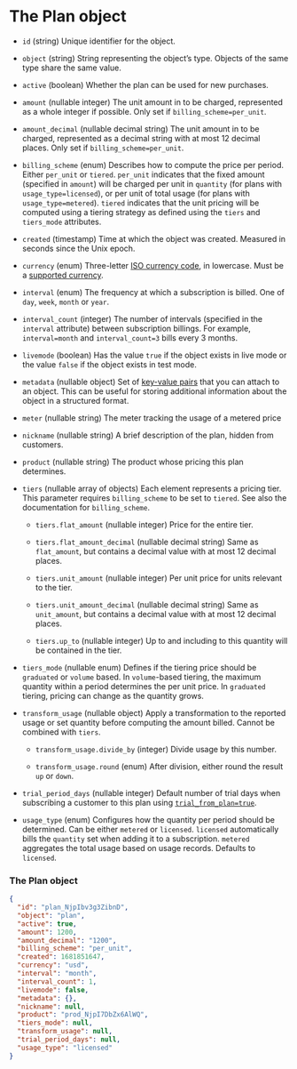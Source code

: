 # The Plan object

- `id` (string)
  Unique identifier for the object.

- `object` (string)
  String representing the object’s type. Objects of the same type share the same value.

- `active` (boolean)
  Whether the plan can be used for new purchases.

- `amount` (nullable integer)
  The unit amount in  to be charged, represented as a whole integer if possible. Only set if `billing_scheme=per_unit`.

- `amount_decimal` (nullable decimal string)
  The unit amount in  to be charged, represented as a decimal string with at most 12 decimal places. Only set if `billing_scheme=per_unit`.

- `billing_scheme` (enum)
  Describes how to compute the price per period. Either `per_unit` or `tiered`. `per_unit` indicates that the fixed amount (specified in `amount`) will be charged per unit in `quantity` (for plans with `usage_type=licensed`), or per unit of total usage (for plans with `usage_type=metered`). `tiered` indicates that the unit pricing will be computed using a tiering strategy as defined using the `tiers` and `tiers_mode` attributes.

- `created` (timestamp)
  Time at which the object was created. Measured in seconds since the Unix epoch.

- `currency` (enum)
  Three-letter [ISO currency code](https://www.iso.org/iso-4217-currency-codes.html), in lowercase. Must be a [supported currency](https://stripe.com/docs/currencies).

- `interval` (enum)
  The frequency at which a subscription is billed. One of `day`, `week`, `month` or `year`.

- `interval_count` (integer)
  The number of intervals (specified in the `interval` attribute) between subscription billings. For example, `interval=month` and `interval_count=3` bills every 3 months.

- `livemode` (boolean)
  Has the value `true` if the object exists in live mode or the value `false` if the object exists in test mode.

- `metadata` (nullable object)
  Set of [key-value pairs](https://docs.stripe.com/docs/api/metadata.md) that you can attach to an object. This can be useful for storing additional information about the object in a structured format.

- `meter` (nullable string)
  The meter tracking the usage of a metered price

- `nickname` (nullable string)
  A brief description of the plan, hidden from customers.

- `product` (nullable string)
  The product whose pricing this plan determines.

- `tiers` (nullable array of objects)
  Each element represents a pricing tier. This parameter requires `billing_scheme` to be set to `tiered`. See also the documentation for `billing_scheme`.

  - `tiers.flat_amount` (nullable integer)
    Price for the entire tier.

  - `tiers.flat_amount_decimal` (nullable decimal string)
    Same as `flat_amount`, but contains a decimal value with at most 12 decimal places.

  - `tiers.unit_amount` (nullable integer)
    Per unit price for units relevant to the tier.

  - `tiers.unit_amount_decimal` (nullable decimal string)
    Same as `unit_amount`, but contains a decimal value with at most 12 decimal places.

  - `tiers.up_to` (nullable integer)
    Up to and including to this quantity will be contained in the tier.

- `tiers_mode` (nullable enum)
  Defines if the tiering price should be `graduated` or `volume` based. In `volume`-based tiering, the maximum quantity within a period determines the per unit price. In `graduated` tiering, pricing can change as the quantity grows.

- `transform_usage` (nullable object)
  Apply a transformation to the reported usage or set quantity before computing the amount billed. Cannot be combined with `tiers`.

  - `transform_usage.divide_by` (integer)
    Divide usage by this number.

  - `transform_usage.round` (enum)
    After division, either round the result `up` or `down`.

- `trial_period_days` (nullable integer)
  Default number of trial days when subscribing a customer to this plan using [`trial_from_plan=true`](https://docs.stripe.com/docs/api.md#create_subscription-trial_from_plan).

- `usage_type` (enum)
  Configures how the quantity per period should be determined. Can be either `metered` or `licensed`. `licensed` automatically bills the `quantity` set when adding it to a subscription. `metered` aggregates the total usage based on usage records. Defaults to `licensed`.

### The Plan object

```json
{
  "id": "plan_NjpIbv3g3ZibnD",
  "object": "plan",
  "active": true,
  "amount": 1200,
  "amount_decimal": "1200",
  "billing_scheme": "per_unit",
  "created": 1681851647,
  "currency": "usd",
  "interval": "month",
  "interval_count": 1,
  "livemode": false,
  "metadata": {},
  "nickname": null,
  "product": "prod_NjpI7DbZx6AlWQ",
  "tiers_mode": null,
  "transform_usage": null,
  "trial_period_days": null,
  "usage_type": "licensed"
}
```
